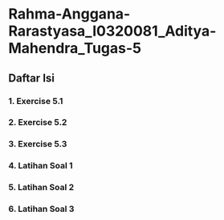 # Rahma-Anggana-Rarastyasa_I0320081_Aditya-Mahendra_Tugas-5

## Daftar Isi

### 1. Exercise 5.1
### 2. Exercise 5.2
### 3. Exercise 5.3
### 4. Latihan Soal 1
### 5. Latihan Soal 2
### 6. Latihan Soal 3
